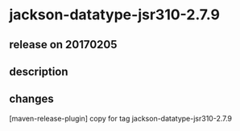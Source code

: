 # jackson-datatype-jsr310-2.7.9

## release on 20170205

## description

## changes

[maven-release-plugin] copy for tag jackson-datatype-jsr310-2.7.9

